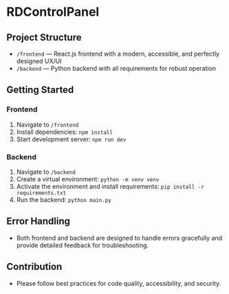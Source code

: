 # RDControlPanel

## Project Structure

- `/frontend` — React.js frontend with a modern, accessible, and perfectly designed UX/UI
- `/backend` — Python backend with all requirements for robust operation

## Getting Started

### Frontend

1. Navigate to `/frontend`
2. Install dependencies: `npm install`
3. Start development server: `npm run dev`

### Backend

1. Navigate to `/backend`
2. Create a virtual environment: `python -m venv venv`
3. Activate the environment and install requirements: `pip install -r requirements.txt`
4. Run the backend: `python main.py`

## Error Handling

- Both frontend and backend are designed to handle errors gracefully and provide detailed feedback for troubleshooting.

## Contribution

- Please follow best practices for code quality, accessibility, and security.
